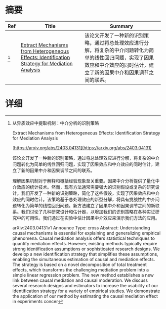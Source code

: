 # 摘要

| Ref | Title | Summary |
| --- | --- | --- |
| [^1] | [Extract Mechanisms from Heterogeneous Effects: Identification Strategy for Mediation Analysis](https://arxiv.org/abs/2403.04131) | 该论文开发了一种新的识别策略，通过将总处理效应进行分解，将复杂的中介问题转化为简单的线性回归问题，实现了因果效应和中介效应的同时估计，建立了新的因果中介和因果调节之间的联系。 |

# 详细

[^1]: 从异质效应中提取机制：中介分析的识别策略

    Extract Mechanisms from Heterogeneous Effects: Identification Strategy for Mediation Analysis

    [https://arxiv.org/abs/2403.04131](https://arxiv.org/abs/2403.04131)

    该论文开发了一种新的识别策略，通过将总处理效应进行分解，将复杂的中介问题转化为简单的线性回归问题，实现了因果效应和中介效应的同时估计，建立了新的因果中介和因果调节之间的联系。

    

    理解因果机制对于解释和概括经验现象至关重要。因果中介分析提供了量化中介效应的统计技术。然而，现有方法通常需要强大的识别假设或复杂的研究设计。我们开发了一种新的识别策略，简化了这些假设，实现了因果效应和中介效应的同时估计。该策略基于总处理效应的新型分解，将具有挑战性的中介问题转化为简单的线性回归问题。新方法建立了因果中介和因果调节之间的新联系。我们讨论了几种研究设计和估计器，以增加我们的识别策略在各种实证研究中的可用性。我们通过在实验中估计因果中介效应来演示我们方法的应用。

    arXiv:2403.04131v1 Announce Type: cross  Abstract: Understanding causal mechanisms is essential for explaining and generalizing empirical phenomena. Causal mediation analysis offers statistical techniques to quantify mediation effects. However, existing methods typically require strong identification assumptions or sophisticated research designs. We develop a new identification strategy that simplifies these assumptions, enabling the simultaneous estimation of causal and mediation effects. The strategy is based on a novel decomposition of total treatment effects, which transforms the challenging mediation problem into a simple linear regression problem. The new method establishes a new link between causal mediation and causal moderation. We discuss several research designs and estimators to increase the usability of our identification strategy for a variety of empirical studies. We demonstrate the application of our method by estimating the causal mediation effect in experiments concer
    

